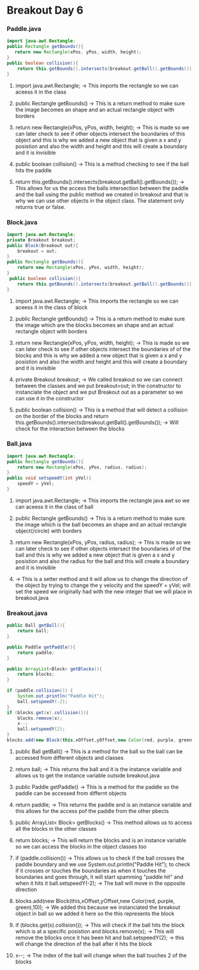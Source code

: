 # Breakout Day 6 

### Paddle.java 
```java
import java.awt.Rectangle;
public Rectangle getBounds(){
   return new Rectangle(xPos, yPos, width, height);     
}
public boolean collision(){
    return this.getBounds().intersects(breakout.getBall().getBounds());
}

```
1. import java.awt.Rectangle; -> This imports the rectangle so we can aceess it in the class 

2. public Rectangle getBounds() -> This is a return method to make sure the image becomes an shape and an actual rectangle object with borders 

3. return new Rectangle(xPos, yPos, width, height); -> This is made so we can later check to see if other objects intersect the boundaries of this object and this is why we added a new object that is given a x and y posistion and also the width and height and this will create a boundary and it is invisible

4. public boolean collision() -> This is a method checking to see if the ball hits the paddle 

5. return this.getBounds().intersects(breakout.getBall().getBounds()); -> This allows for us the access the balls intersection between the paddle and the ball using the public method we created in breakout and that is why we can use other objects in the object class. The statement only returns true or false. 

### Block.java 
```java 
import java.awt.Rectangle;
private Breakout breakout;
public Block(Breakout out){
    breakout = out;
}
public Rectangle getBounds(){
    return new Rectangle(xPos, yPos, width, height);
}
 public boolean collision(){
    return this.getBounds().intersects(breakout.getBall().getBounds());
}

```
1. import java.awt.Rectangle; -> This imports the rectangle so we can aceess it in the class of block 

2. public Rectangle getBounds() -> This is a return method to make sure the image which are the blocks becomes an shape and an actual rectangle object with borders 

3. return new Rectangle(xPos, yPos, width, height); -> This is made so we can later check to see if other objects intersect the boundaries of of the blocks and this is why we added a new object that is given a x and y posistion and also the width and height and this will create a boundary and it is invisible

4. private Breakout breakout; -> We called breakout so we can connect between the classes and we put breakout=out; in the constructor to instanciate the object and we put Breakout out as a parameter so we can use it in the constructor 

5. public boolean collision() -> This is a method that will detect a collision on the border of the blocks and return this.getBounds().intersects(breakout.getBall().getBounds()); -> Will check for the interaction between the blocks 


### Ball.java 
```java 
import java.awt.Rectangle;
public Rectangle getBounds(){
    return new Rectangle(xPos, yPos, radius, radius);
}
public void setspeedY(int yVel){
    speedY = yVel;
}


```
1. import java.awt.Rectangle; -> This imports the rectangle java awt so we can aceess it in the class of ball

2. public Rectangle getBounds() -> This is a return method to make sure the image which is the ball becomes an shape and an actual rectangle object(/circle) with borders 

3. return new Rectangle(xPos, yPos, radius, radius); -> This is made so we can later check to see if other objects intersect the boundaries of of the ball and this is why we added a new object that is given a x and y posistion and also the radius for the ball and this will create a boundary and it is invisible

4.  -> This is a setter method and it will allow us to change the direction of the object by trying to change the y velocity and the speedY = yVel; will set the speed we originally had with the new integer that we will place in breakout.java 


### Breakout.java 
```java 
public Ball getBall(){
    return ball; 
}

public Paddle getPaddle(){
    return paddle; 
}

public ArrayList<Block> getBlocks(){
    return blocks; 
}

if (paddle.collision()) {
    System.out.println("Paddle Hit"); 
    ball.setspeedY(-2);
}
if (blocks.get(x).collision()){
    blocks.remove(x);
    x--;
    ball.setspeedY(2);
}
blocks.add(new Block(this,xOffset,yOffset,new Color(red, purple, green),10));

```
1. public Ball getBall() -> This is a method for the ball so the ball can be accessed from different objects and classes 

2. return ball; -> This returns the ball and it is the instance variable and allows us to get the instance variable outside breakout.java  

3. public Paddle getPaddle() -> This is a method for the paddle so the paddle can be accessed from differnt objects 

4. return paddle; -> This returns the paddle and is an instance variable and this allows for the access pof the paddle from the other pbects 

5. public ArrayList< Block> getBlocks() -> This method allows us to access all the blocks in the other classes 

6. return blocks; -> This will return the blocks and is an instance variable so we can access the blocks in the object classes too 

7. if (paddle.collision()) -> This allows us to check if the ball crosses the paddle boundary and we use System.out.println("Paddle Hit"); to check if it crosses or touches the boundaries as when it touches the boundaries and goes through, it will start spamming "paddle hit" and when it hits it ball.setspeedY(-2); -> The ball will move in the opposite direction

8. blocks.add(new Block(this,xOffset,yOffset,new Color(red, purple, green),10)); -> We added this because we instanciated the breakout object in ball so we added it here so the this represents the block 

9. if (blocks.get(x).collision()); -> This will check if the ball hits the block which is at a specific posistion and blocks.remove(x); -> This will remove the bllocks once it has been hit and ball.setspeedY(2); -> this will change the direction of the ball after it hits the block 

10. x--; -> The index of the ball will change when the ball touches 2 of the blocks 